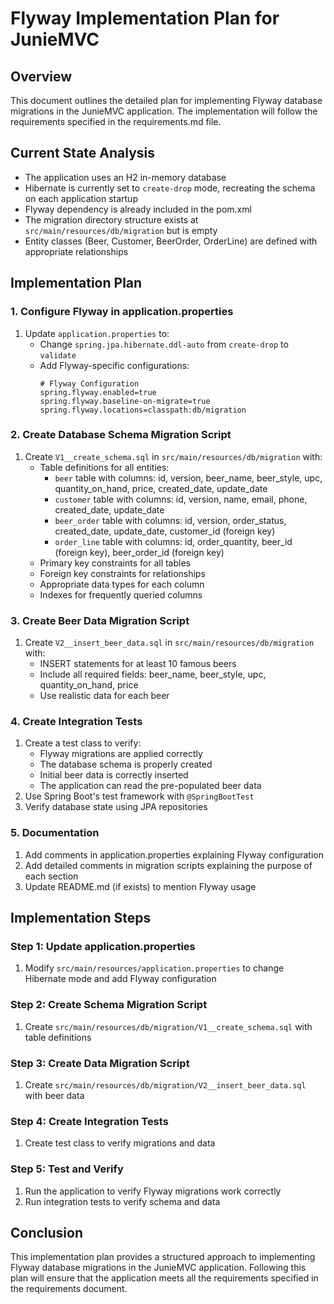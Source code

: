# Flyway Implementation Plan for JunieMVC

## Overview
This document outlines the detailed plan for implementing Flyway database migrations in the JunieMVC application. The implementation will follow the requirements specified in the requirements.md file.

## Current State Analysis
- The application uses an H2 in-memory database
- Hibernate is currently set to `create-drop` mode, recreating the schema on each application startup
- Flyway dependency is already included in the pom.xml
- The migration directory structure exists at `src/main/resources/db/migration` but is empty
- Entity classes (Beer, Customer, BeerOrder, OrderLine) are defined with appropriate relationships

## Implementation Plan

### 1. Configure Flyway in application.properties
1. Update `application.properties` to:
   - Change `spring.jpa.hibernate.ddl-auto` from `create-drop` to `validate`
   - Add Flyway-specific configurations:
     ```properties
     # Flyway Configuration
     spring.flyway.enabled=true
     spring.flyway.baseline-on-migrate=true
     spring.flyway.locations=classpath:db/migration
     ```

### 2. Create Database Schema Migration Script
1. Create `V1__create_schema.sql` in `src/main/resources/db/migration` with:
   - Table definitions for all entities:
     - `beer` table with columns: id, version, beer_name, beer_style, upc, quantity_on_hand, price, created_date, update_date
     - `customer` table with columns: id, version, name, email, phone, created_date, update_date
     - `beer_order` table with columns: id, version, order_status, created_date, update_date, customer_id (foreign key)
     - `order_line` table with columns: id, order_quantity, beer_id (foreign key), beer_order_id (foreign key)
   - Primary key constraints for all tables
   - Foreign key constraints for relationships
   - Appropriate data types for each column
   - Indexes for frequently queried columns

### 3. Create Beer Data Migration Script
1. Create `V2__insert_beer_data.sql` in `src/main/resources/db/migration` with:
   - INSERT statements for at least 10 famous beers
   - Include all required fields: beer_name, beer_style, upc, quantity_on_hand, price
   - Use realistic data for each beer

### 4. Create Integration Tests
1. Create a test class to verify:
   - Flyway migrations are applied correctly
   - The database schema is properly created
   - Initial beer data is correctly inserted
   - The application can read the pre-populated beer data
2. Use Spring Boot's test framework with `@SpringBootTest`
3. Verify database state using JPA repositories

### 5. Documentation
1. Add comments in application.properties explaining Flyway configuration
2. Add detailed comments in migration scripts explaining the purpose of each section
3. Update README.md (if exists) to mention Flyway usage

## Implementation Steps

### Step 1: Update application.properties
1. Modify `src/main/resources/application.properties` to change Hibernate mode and add Flyway configuration

### Step 2: Create Schema Migration Script
1. Create `src/main/resources/db/migration/V1__create_schema.sql` with table definitions

### Step 3: Create Data Migration Script
1. Create `src/main/resources/db/migration/V2__insert_beer_data.sql` with beer data

### Step 4: Create Integration Tests
1. Create test class to verify migrations and data

### Step 5: Test and Verify
1. Run the application to verify Flyway migrations work correctly
2. Run integration tests to verify schema and data

## Conclusion
This implementation plan provides a structured approach to implementing Flyway database migrations in the JunieMVC application. Following this plan will ensure that the application meets all the requirements specified in the requirements document.